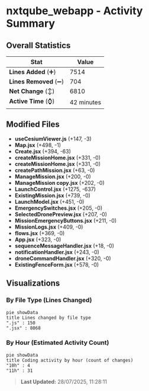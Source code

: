 # nxtqube_webapp - Activity Summary 

## Overall Statistics

| Stat                   | Value                                                             |
| ---------------------- | ----------------------------------------------------------------- |
| **Lines Added** (➕)   | 7514                                          |
| **Lines Removed** (➖) | 704                                        |
| **Net Change** (↕)    | 6810                |
| **Active Time** (⌚)   | 42 minutes |


## Modified Files
- **useCesiumViewer.js** (+147, -3)
- **Map.jsx** (+498, -1)
- **Create.jsx** (+394, -63)
- **createMissionHome.jsx** (+331, -0)
- **createMissionHome.jsx** (+331, -0)
- **createPathMission.jsx** (+63, -0)
- **ManageMission.jsx** (+200, -0)
- **ManageMission copy.jsx** (+202, -0)
- **LaunchControl.jsx** (+1275, -637)
- **ExistingMission.jsx** (+739, -0)
- **LaunchModel.jsx** (+451, -0)
- **EmergencySwitches.jsx** (+205, -0)
- **SelectedDronePreview.jsx** (+207, -0)
- **MissionEmergencyButtons.jsx** (+211, -0)
- **MissionLogs.jsx** (+409, -0)
- **flows.jsx** (+369, -0)
- **App.jsx** (+323, -0)
- **sequenceMessageHandler.jsx** (+18, -0)
- **notificationHandler.jsx** (+243, -0)
- **droneCommandHandler.jsx** (+320, -0)
- **ExistingFenceForm.jsx** (+578, -0)

## Visualizations

### By File Type (Lines Changed)

```mermaid
pie showData
title Lines changed by file type
".js" : 150
".jsx" : 8068
```

### By Hour (Estimated Activity Count)

```mermaid
pie showData
title Coding activity by hour (count of changes)
"10h" : 4
"11h" : 31
```


> **Last Updated:** 28/07/2025, 11:28:11